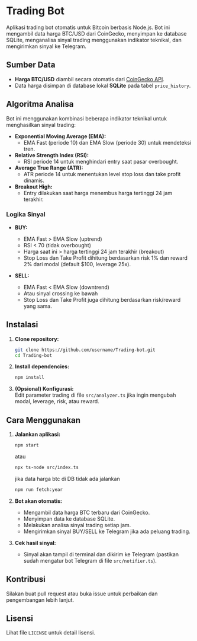 # Trading Bot

Aplikasi trading bot otomatis untuk Bitcoin berbasis Node.js. Bot ini mengambil data harga BTC/USD dari CoinGecko, menyimpan ke database SQLite, menganalisa sinyal trading menggunakan indikator teknikal, dan mengirimkan sinyal ke Telegram.

## Sumber Data

- **Harga BTC/USD** diambil secara otomatis dari [CoinGecko API](https://www.coingecko.com/).
- Data harga disimpan di database lokal **SQLite** pada tabel `price_history`.

## Algoritma Analisa

Bot ini menggunakan kombinasi beberapa indikator teknikal untuk menghasilkan sinyal trading:

- **Exponential Moving Average (EMA):**  
  - EMA Fast (periode 10) dan EMA Slow (periode 30) untuk mendeteksi tren.
- **Relative Strength Index (RSI):**  
  - RSI periode 14 untuk menghindari entry saat pasar overbought.
- **Average True Range (ATR):**  
  - ATR periode 14 untuk menentukan level stop loss dan take profit dinamis.
- **Breakout High:**  
  - Entry dilakukan saat harga menembus harga tertinggi 24 jam terakhir.

### Logika Sinyal

- **BUY:**  
  - EMA Fast > EMA Slow (uptrend)
  - RSI < 70 (tidak overbought)
  - Harga saat ini > harga tertinggi 24 jam terakhir (breakout)
  - Stop Loss dan Take Profit dihitung berdasarkan risk 1% dan reward 2% dari modal (default $100, leverage 25x).

- **SELL:**  
  - EMA Fast < EMA Slow (downtrend)
  - Atau sinyal crossing ke bawah
  - Stop Loss dan Take Profit juga dihitung berdasarkan risk/reward yang sama.

## Instalasi

1. **Clone repository:**
    ```bash
    git clone https://github.com/username/Trading-bot.git
    cd Trading-bot
    ```
2. **Install dependencies:**
    ```bash
    npm install
    ```
3. **(Opsional) Konfigurasi:**  
   Edit parameter trading di file `src/analyzer.ts` jika ingin mengubah modal, leverage, risk, atau reward.

## Cara Menggunakan

1. **Jalankan aplikasi:**
    ```bash
    npm start
    ```
   atau
    ```bash
    npx ts-node src/index.ts
    ```
    jika data harga btc di DB tidak ada jalankan
    ```bash
    npm run fetch:year
    ```
2. **Bot akan otomatis:**
    - Mengambil data harga BTC terbaru dari CoinGecko.
    - Menyimpan data ke database SQLite.
    - Melakukan analisa sinyal trading setiap jam.
    - Mengirimkan sinyal BUY/SELL ke Telegram jika ada peluang trading.

3. **Cek hasil sinyal:**  
   - Sinyal akan tampil di terminal dan dikirim ke Telegram (pastikan sudah mengatur bot Telegram di file `src/notifier.ts`).

## Kontribusi

Silakan buat pull request atau buka issue untuk perbaikan dan pengembangan lebih lanjut.

## Lisensi

Lihat file `LICENSE` untuk detail lisensi.